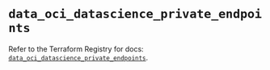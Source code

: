# `data_oci_datascience_private_endpoints`

Refer to the Terraform Registry for docs: [`data_oci_datascience_private_endpoints`](https://registry.terraform.io/providers/hashicorp/oci/7.19.0/docs/data-sources/datascience_private_endpoints).

